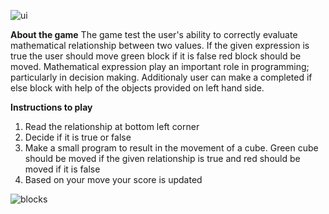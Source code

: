 
![ui](https://github.com/Malaika01/Task_Learnobots/assets/96372780/46d245b8-4258-4458-a81f-7f3fa64f57e1)

**About the game**
The game test the user's ability to correctly evaluate mathematical relationship between two values. If the given expression is true the user should move green block if it is false 
red block should be moved. Mathematical expression play an important role in programming; particularly in decision making. Additionaly user can make a completed if else block with  help of the objects provided on left hand side.

**Instructions to play**
1. Read the relationship at bottom left corner
2. Decide if it is true or false
3. Make a small program to result in the movement of a cube. Green cube should be moved if the given relationship is true and red should be moved if it is false
4. Based on your move your score is updated

![blocks](https://github.com/Malaika01/Task_Learnobots/assets/96372780/0acc6ff3-90be-4286-8d0d-40074def572d)
